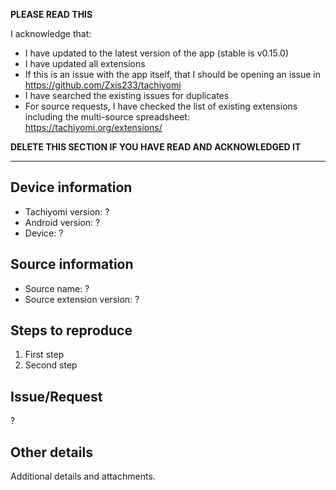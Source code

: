 **PLEASE READ THIS**

I acknowledge that:

- I have updated to the latest version of the app (stable is v0.15.0)
- I have updated all extensions
- If this is an issue with the app itself, that I should be opening an issue in https://github.com/Zxis233/tachiyomi
- I have searched the existing issues for duplicates
- For source requests, I have checked the list of existing extensions including the multi-source spreadsheet: https://tachiyomi.org/extensions/

**DELETE THIS SECTION IF YOU HAVE READ AND ACKNOWLEDGED IT**

---

## Device information
* Tachiyomi version: ?
* Android version: ?
* Device: ?

## Source information
* Source name: ?
* Source extension version: ?

## Steps to reproduce
1. First step
2. Second step

## Issue/Request
?

## Other details
Additional details and attachments.
